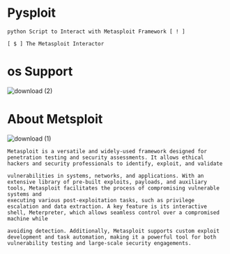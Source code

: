 # Pysploit 
    python Script to Interact with Metasploit Framework [ ! ]

    [ $ ] The Metasploit Interactor 

# os Support
   ![download (2)](https://github.com/user-attachments/assets/6b9653bd-9e91-4c17-8409-a1236f9bead7)


# About Metsploit
![download (1)](https://github.com/user-attachments/assets/a0e96b70-6d35-4cf5-95cf-2611e86d542d)

    
    Metasploit is a versatile and widely-used framework designed for penetration testing and security assessments. It allows ethical hackers and security professionals to identify, exploit, and validate 
    
    vulnerabilities in systems, networks, and applications. With an extensive library of pre-built exploits, payloads, and auxiliary tools, Metasploit facilitates the process of compromising vulnerable systems and 
    executing various post-exploitation tasks, such as privilege escalation and data extraction. A key feature is its interactive shell, Meterpreter, which allows seamless control over a compromised machine while 
    
    avoiding detection. Additionally, Metasploit supports custom exploit development and task automation, making it a powerful tool for both vulnerability testing and large-scale security engagements.
